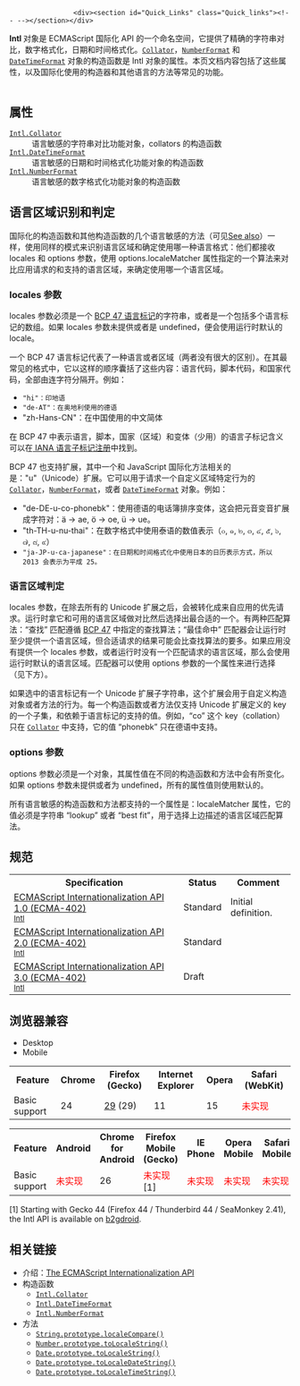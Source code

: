 
                
                  
                    <div><section id="Quick_Links" class="Quick_links"><!-- --></section></div>

<div><strong>Intl </strong>&#x5BF9;&#x8C61;&#x662F; ECMAScript &#x56FD;&#x9645;&#x5316; API &#x7684;&#x4E00;&#x4E2A;&#x547D;&#x540D;&#x7A7A;&#x95F4;&#xFF0C;&#x5B83;&#x63D0;&#x4F9B;&#x4E86;&#x7CBE;&#x786E;&#x7684;&#x5B57;&#x7B26;&#x4E32;&#x5BF9;&#x6BD4;&#xFF0C;&#x6570;&#x5B57;&#x683C;&#x5F0F;&#x5316;&#xFF0C;&#x65E5;&#x671F;&#x548C;&#x65F6;&#x95F4;&#x683C;&#x5F0F;&#x5316;&#x3002;<a href="/zh-CN/docs/Web/JavaScript/Reference/Collator" class="new" title="&#x6B64;&#x9875;&#x9762;&#x4ECD;&#x672A;&#x88AB;&#x672C;&#x5730;&#x5316;, &#x671F;&#x5F85;&#x60A8;&#x7684;&#x7FFB;&#x8BD1;!"><code>Collator</code></a>&#xFF0C;<a href="/zh-CN/docs/Web/JavaScript/Reference/NumberFormat" class="new" title="&#x6B64;&#x9875;&#x9762;&#x4ECD;&#x672A;&#x88AB;&#x672C;&#x5730;&#x5316;, &#x671F;&#x5F85;&#x60A8;&#x7684;&#x7FFB;&#x8BD1;!"><code>NumberFormat</code></a> &#x548C; <a href="/zh-CN/docs/Web/JavaScript/Reference/DateTimeFormat" class="new" title="&#x6B64;&#x9875;&#x9762;&#x4ECD;&#x672A;&#x88AB;&#x672C;&#x5730;&#x5316;, &#x671F;&#x5F85;&#x60A8;&#x7684;&#x7FFB;&#x8BD1;!"><code>DateTimeFormat</code></a> &#x5BF9;&#x8C61;&#x7684;&#x6784;&#x9020;&#x51FD;&#x6570;&#x662F; Intl &#x5BF9;&#x8C61;&#x7684;&#x5C5E;&#x6027;&#x3002;&#x672C;&#x9875;&#x6587;&#x6863;&#x5185;&#x5BB9;&#x5305;&#x62EC;&#x4E86;&#x8FD9;&#x4E9B;&#x5C5E;&#x6027;&#xFF0C;&#x4EE5;&#x53CA;&#x56FD;&#x9645;&#x5316;&#x4F7F;&#x7528;&#x7684;&#x6784;&#x9020;&#x5668;&#x548C;&#x5176;&#x4ED6;&#x8BED;&#x8A00;&#x7684;&#x65B9;&#x6CD5;&#x7B49;&#x5E38;&#x89C1;&#x7684;&#x529F;&#x80FD;&#x3002;</div>

<div>&#xA0;</div>

<h2 id="&#x5C5E;&#x6027;">&#x5C5E;&#x6027;</h2>

<dl>
 <dt><a href="/zh-CN/docs/Web/JavaScript/Reference/Global_Objects/Collator" class="new" title="&#x6B64;&#x9875;&#x9762;&#x4ECD;&#x672A;&#x88AB;&#x672C;&#x5730;&#x5316;, &#x671F;&#x5F85;&#x60A8;&#x7684;&#x7FFB;&#x8BD1;!"><code>Intl.Collator</code></a></dt>
 <dd>&#x8BED;&#x8A00;&#x654F;&#x611F;&#x7684;&#x5B57;&#x7B26;&#x4E32;&#x5BF9;&#x6BD4;&#x529F;&#x80FD;&#x5BF9;&#x8C61;&#xFF0C;collators &#x7684;&#x6784;&#x9020;&#x51FD;&#x6570;</dd>
 <dt><a href="/zh-CN/docs/Web/JavaScript/Reference/Global_Objects/DateTimeFormat" class="new" title="&#x6B64;&#x9875;&#x9762;&#x4ECD;&#x672A;&#x88AB;&#x672C;&#x5730;&#x5316;, &#x671F;&#x5F85;&#x60A8;&#x7684;&#x7FFB;&#x8BD1;!"><code>Intl.DateTimeFormat</code></a></dt>
 <dd>&#x8BED;&#x8A00;&#x654F;&#x611F;&#x7684;&#x65E5;&#x671F;&#x548C;&#x65F6;&#x95F4;&#x683C;&#x5F0F;&#x5316;&#x529F;&#x80FD;&#x5BF9;&#x8C61;&#x7684;&#x6784;&#x9020;&#x51FD;&#x6570;</dd>
 <dt><a href="/zh-CN/docs/Web/JavaScript/Reference/Global_Objects/NumberFormat" class="new" title="&#x6B64;&#x9875;&#x9762;&#x4ECD;&#x672A;&#x88AB;&#x672C;&#x5730;&#x5316;, &#x671F;&#x5F85;&#x60A8;&#x7684;&#x7FFB;&#x8BD1;!"><code>Intl.NumberFormat</code></a></dt>
 <dd>&#x8BED;&#x8A00;&#x654F;&#x611F;&#x7684;&#x6570;&#x5B57;&#x683C;&#x5F0F;&#x5316;&#x529F;&#x80FD;&#x5BF9;&#x8C61;&#x7684;&#x6784;&#x9020;&#x51FD;&#x6570;</dd>
</dl>

<h2 id="&#x8BED;&#x8A00;&#x533A;&#x57DF;&#x8BC6;&#x522B;&#x548C;&#x5224;&#x5B9A;">&#x8BED;&#x8A00;&#x533A;&#x57DF;&#x8BC6;&#x522B;&#x548C;&#x5224;&#x5B9A;</h2>

<p>&#x56FD;&#x9645;&#x5316;&#x7684;&#x6784;&#x9020;&#x51FD;&#x6570;&#x548C;&#x5176;&#x4ED6;&#x6784;&#x9020;&#x51FD;&#x6570;&#x7684;&#x51E0;&#x4E2A;&#x8BED;&#x8A00;&#x654F;&#x611F;&#x7684;&#x65B9;&#x6CD5;&#xFF08;&#x53EF;&#x89C1;<a href="#&#x4E0B;&#x65B9;">See also</a>&#xFF09;&#x4E00;&#x6837;&#xFF0C;&#x4F7F;&#x7528;&#x540C;&#x6837;&#x7684;&#x6A21;&#x5F0F;&#x6765;&#x8BC6;&#x522B;&#x8BED;&#x8A00;&#x533A;&#x57DF;&#x548C;&#x786E;&#x5B9A;&#x4F7F;&#x7528;&#x54EA;&#x4E00;&#x79CD;&#x8BED;&#x8A00;&#x683C;&#x5F0F;&#xFF1A;&#x4ED6;&#x4EEC;&#x90FD;&#x63A5;&#x6536; locales &#x548C; options &#x53C2;&#x6570;&#xFF0C;&#x4F7F;&#x7528; options.localeMatcher &#x5C5E;&#x6027;&#x6307;&#x5B9A;&#x7684;&#x4E00;&#x4E2A;&#x7B97;&#x6CD5;&#x6765;&#x5BF9;&#x6BD4;&#x5E94;&#x7528;&#x8BF7;&#x6C42;&#x7684;&#x548C;&#x652F;&#x6301;&#x7684;&#x8BED;&#x8A00;&#x533A;&#x57DF;&#xFF0C;&#x6765;&#x786E;&#x5B9A;&#x4F7F;&#x7528;&#x54EA;&#x4E00;&#x4E2A;&#x8BED;&#x8A00;&#x533A;&#x57DF;&#x3002;</p>

<h3 id="locales_&#x53C2;&#x6570;">locales &#x53C2;&#x6570;</h3>

<p>locales &#x53C2;&#x6570;&#x5FC5;&#x987B;&#x662F;&#x4E00;&#x4E2A;&#xA0;<a href="http://tools.ietf.org/html/rfc5646" class="external">BCP 47 &#x8BED;&#x8A00;&#x6807;&#x8BB0;</a>&#x7684;&#x5B57;&#x7B26;&#x4E32;&#xFF0C;&#x6216;&#x8005;&#x662F;&#x4E00;&#x4E2A;&#x5305;&#x62EC;&#x591A;&#x4E2A;&#x8BED;&#x8A00;&#x6807;&#x8BB0;&#x7684;&#x6570;&#x7EC4;&#x3002;&#x5982;&#x679C; locales &#x53C2;&#x6570;&#x672A;&#x63D0;&#x4F9B;&#x6216;&#x8005;&#x662F; undefined&#xFF0C;&#x4FBF;&#x4F1A;&#x4F7F;&#x7528;&#x8FD0;&#x884C;&#x65F6;&#x9ED8;&#x8BA4;&#x7684; locale&#x3002;</p>

<p>&#x4E00;&#x4E2A; BCP 47 &#x8BED;&#x8A00;&#x6807;&#x8BB0;&#x4EE3;&#x8868;&#x4E86;&#x4E00;&#x79CD;&#x8BED;&#x8A00;&#x6216;&#x8005;&#x533A;&#x57DF;&#xFF08;&#x4E24;&#x8005;&#x6CA1;&#x6709;&#x5F88;&#x5927;&#x7684;&#x533A;&#x522B;&#xFF09;&#x3002;&#x5728;&#x5176;&#x6700;&#x5E38;&#x89C1;&#x7684;&#x683C;&#x5F0F;&#x4E2D;&#xFF0C;&#x5B83;&#x4EE5;&#x8FD9;&#x6837;&#x7684;&#x987A;&#x5E8F;&#x56CA;&#x62EC;&#x4E86;&#x8FD9;&#x4E9B;&#x5185;&#x5BB9;&#xFF1A;&#x8BED;&#x8A00;&#x4EE3;&#x7801;&#xFF0C;&#x811A;&#x672C;&#x4EE3;&#x7801;&#xFF0C;&#x548C;&#x56FD;&#x5BB6;&#x4EE3;&#x7801;&#xFF0C;&#x5168;&#x90E8;&#x7531;&#x8FDE;&#x5B57;&#x7B26;&#x5206;&#x9694;&#x5F00;&#x3002;&#x4F8B;&#x5982;&#xFF1A;</p>

<ul>
 <li><code>&quot;hi&quot;&#xFF1A;&#x5370;&#x5730;&#x8BED;</code></li>
 <li><code>&quot;de-AT&quot;&#xFF1A;&#x5728;&#x5965;&#x5730;&#x5229;&#x4F7F;&#x7528;&#x7684;&#x5FB7;&#x8BED;</code></li>
 <li>&quot;zh-Hans-CN&quot;&#xFF1A;&#x5728;&#x4E2D;&#x56FD;&#x4F7F;&#x7528;&#x7684;&#x4E2D;&#x6587;&#x7B80;&#x4F53;</li>
</ul>

<p>&#x5728; BCP 47 &#x4E2D;&#x8868;&#x793A;&#x8BED;&#x8A00;&#xFF0C;&#x811A;&#x672C;&#xFF0C;&#x56FD;&#x5BB6;&#xFF08;&#x533A;&#x57DF;&#xFF09;&#x548C;&#x53D8;&#x4F53;&#xFF08;&#x5C11;&#x7528;&#xFF09;&#x7684;&#x8BED;&#x8A00;&#x5B50;&#x6807;&#x8BB0;&#x542B;&#x4E49;&#x53EF;&#x4EE5;&#x5728;<a href="http://www.iana.org/assignments/language-subtag-registry/language-subtag-registry" class="external">&#xA0;IANA &#x8BED;&#x8A00;&#x5B50;&#x6807;&#x8BB0;&#x6CE8;&#x518C;</a>&#x4E2D;&#x627E;&#x5230;&#x3002;</p>

<p>BCP 47 &#x4E5F;&#x652F;&#x6301;&#x6269;&#x5C55;&#xFF0C;&#x5176;&#x4E2D;&#x4E00;&#x4E2A;&#x548C; JavaScript &#x56FD;&#x9645;&#x5316;&#x65B9;&#x6CD5;&#x76F8;&#x5173;&#x7684;&#x662F;&#xFF1A;&quot;u&quot;&#xFF08;Unicode&#xFF09;&#x6269;&#x5C55;&#x3002;&#x5B83;&#x53EF;&#x4EE5;&#x7528;&#x4E8E;&#x8BF7;&#x6C42;&#x4E00;&#x4E2A;&#x81EA;&#x5B9A;&#x4E49;&#x533A;&#x57DF;&#x7279;&#x5B9A;&#x884C;&#x4E3A;&#x7684; <a href="/zh-CN/docs/Web/JavaScript/Reference/Collator" class="new" title="&#x6B64;&#x9875;&#x9762;&#x4ECD;&#x672A;&#x88AB;&#x672C;&#x5730;&#x5316;, &#x671F;&#x5F85;&#x60A8;&#x7684;&#x7FFB;&#x8BD1;!"><code>Collator</code></a>&#xFF0C;<a href="/zh-CN/docs/Web/JavaScript/Reference/NumberFormat" class="new" title="&#x6B64;&#x9875;&#x9762;&#x4ECD;&#x672A;&#x88AB;&#x672C;&#x5730;&#x5316;, &#x671F;&#x5F85;&#x60A8;&#x7684;&#x7FFB;&#x8BD1;!"><code>NumberFormat</code></a>&#xFF0C;&#x6216;&#x8005;&#xA0;<a href="/zh-CN/docs/Web/JavaScript/Reference/DateTimeFormat" class="new" title="&#x6B64;&#x9875;&#x9762;&#x4ECD;&#x672A;&#x88AB;&#x672C;&#x5730;&#x5316;, &#x671F;&#x5F85;&#x60A8;&#x7684;&#x7FFB;&#x8BD1;!"><code>DateTimeFormat</code></a>&#xA0;&#x5BF9;&#x8C61;&#x3002;&#x4F8B;&#x5982;&#xFF1A;</p>

<ul>
 <li>&quot;de-DE-u-co-phonebk&quot;&#xFF1A;&#x4F7F;&#x7528;&#x5FB7;&#x8BED;&#x7684;&#x7535;&#x8BDD;&#x7C3F;&#x6392;&#x5E8F;&#x53D8;&#x4F53;&#xFF0C;&#x8FD9;&#x4F1A;&#x628A;&#x5143;&#x97F3;&#x53D8;&#x97F3;&#x6269;&#x5C55;&#x6210;&#x5B57;&#x7B26;&#x5BF9;&#xFF1A;&#xE4; &#x2192; ae, &#xF6; &#x2192; oe, &#xFC; &#x2192; ue&#x3002;</li>
 <li>&quot;th-TH-u-nu-thai&quot;&#xFF1A;&#x5728;&#x6570;&#x5B57;&#x683C;&#x5F0F;&#x4E2D;&#x4F7F;&#x7528;&#x6CF0;&#x8BED;&#x7684;&#x6570;&#x503C;&#x8868;&#x793A;&#xFF08;&#xE50;, &#xE51;, &#xE52;, &#xE53;, &#xE54;, &#xE55;, &#xE56;, &#xE57;, &#xE58;, &#xE59;&#xFF09;</li>
 <li><code>&quot;ja-JP-u-ca-japanese&quot;&#xFF1A;&#x5728;&#x65E5;&#x671F;&#x548C;&#x65F6;&#x95F4;&#x683C;&#x5F0F;&#x5316;&#x4E2D;&#x4F7F;&#x7528;&#x65E5;&#x672C;&#x7684;&#x65E5;&#x5386;&#x8868;&#x793A;&#x65B9;&#x5F0F;&#xFF0C;&#x6240;&#x4EE5; 2013 &#x4F1A;&#x8868;&#x793A;&#x4E3A;&#x5E73;&#x6210; 25&#x3002;</code></li>
</ul>

<h3 id="&#x8BED;&#x8A00;&#x533A;&#x57DF;&#x5224;&#x5B9A;">&#x8BED;&#x8A00;&#x533A;&#x57DF;&#x5224;&#x5B9A;</h3>

<p>locales &#x53C2;&#x6570;&#xFF0C;&#x5728;&#x9664;&#x53BB;&#x6240;&#x6709;&#x7684; Unicode &#x6269;&#x5C55;&#x4E4B;&#x540E;&#xFF0C;&#x4F1A;&#x88AB;&#x8F6C;&#x5316;&#x6210;&#x6765;&#x81EA;&#x5E94;&#x7528;&#x7684;&#x4F18;&#x5148;&#x8BF7;&#x6C42;&#x3002;&#x8FD0;&#x884C;&#x65F6;&#x62FF;&#x5B83;&#x548C;&#x53EF;&#x7528;&#x7684;&#x8BED;&#x8A00;&#x533A;&#x57DF;&#x505A;&#x5BF9;&#x6BD4;&#x7136;&#x540E;&#x9009;&#x62E9;&#x51FA;&#x6700;&#x5408;&#x9002;&#x7684;&#x4E00;&#x4E2A;&#x3002;&#x6709;&#x4E24;&#x79CD;&#x5339;&#x914D;&#x7B97;&#x6CD5;&#xFF1A;&#x201C;&#x67E5;&#x627E;&#x201D; &#x5339;&#x914D;&#x9075;&#x5FAA; <a href="http://tools.ietf.org/html/rfc5646" class="external">BCP 47</a> &#x4E2D;&#x6307;&#x5B9A;&#x7684;&#x67E5;&#x627E;&#x7B97;&#x6CD5;&#xFF1B;&#x201C;&#x6700;&#x4F73;&#x547D;&#x4E2D;&#x201D; &#x5339;&#x914D;&#x5668;&#x4F1A;&#x8BA9;&#x8FD0;&#x884C;&#x65F6;&#x81F3;&#x5C11;&#x63D0;&#x4F9B;&#x4E00;&#x4E2A;&#x8BED;&#x8A00;&#x533A;&#x57DF;&#xFF0C;&#x4F46;&#x5408;&#x9002;&#x8BF7;&#x6C42;&#x7684;&#x7ED3;&#x679C;&#x53EF;&#x80FD;&#x4F1A;&#x6BD4;&#x67E5;&#x627E;&#x7B97;&#x6CD5;&#x7684;&#x8981;&#x591A;&#x3002;&#x5982;&#x679C;&#x5E94;&#x7528;&#x6CA1;&#x6709;&#x63D0;&#x4F9B;&#x4E00;&#x4E2A; locales &#x53C2;&#x6570;&#xFF0C;&#x6216;&#x8005;&#x8FD0;&#x884C;&#x65F6;&#x6CA1;&#x6709;&#x4E00;&#x4E2A;&#x5339;&#x914D;&#x8BF7;&#x6C42;&#x7684;&#x8BED;&#x8A00;&#x533A;&#x57DF;&#xFF0C;&#x90A3;&#x4E48;&#x4F1A;&#x4F7F;&#x7528;&#x8FD0;&#x884C;&#x65F6;&#x9ED8;&#x8BA4;&#x7684;&#x8BED;&#x8A00;&#x533A;&#x57DF;&#x3002;&#x5339;&#x914D;&#x5668;&#x53EF;&#x4EE5;&#x4F7F;&#x7528; options &#x53C2;&#x6570;&#x7684;&#x4E00;&#x4E2A;&#x5C5E;&#x6027;&#x6765;&#x8FDB;&#x884C;&#x9009;&#x62E9;&#xFF08;&#x89C1;&#x4E0B;&#x65B9;&#xFF09;&#x3002;</p>

<p>&#x5982;&#x679C;&#x9009;&#x4E2D;&#x7684;&#x8BED;&#x8A00;&#x6807;&#x8BB0;&#x6709;&#x4E00;&#x4E2A; Unicode &#x6269;&#x5C55;&#x5B50;&#x5B57;&#x7B26;&#x4E32;&#xFF0C;&#x8FD9;&#x4E2A;&#x6269;&#x5C55;&#x4F1A;&#x7528;&#x4E8E;&#x81EA;&#x5B9A;&#x4E49;&#x6784;&#x9020;&#x5BF9;&#x8C61;&#x6216;&#x8005;&#x65B9;&#x6CD5;&#x7684;&#x884C;&#x4E3A;&#x3002;&#x6BCF;&#x4E00;&#x4E2A;&#x6784;&#x9020;&#x51FD;&#x6570;&#x6216;&#x8005;&#x65B9;&#x6CD5;&#x4EC5;&#x652F;&#x6301; Unicode &#x6269;&#x5C55;&#x5B9A;&#x4E49;&#x7684; key &#x7684;&#x4E00;&#x4E2A;&#x5B50;&#x96C6;&#xFF0C;&#x548C;&#x4F9D;&#x8D56;&#x4E8E;&#x8BED;&#x8A00;&#x6807;&#x8BB0;&#x7684;&#x652F;&#x6301;&#x7684;&#x503C;&#x3002;&#x4F8B;&#x5982;&#xFF0C;&#x201C;co&#x201D; &#x8FD9;&#x4E2A; key&#xFF08;collation&#xFF09;&#x53EA;&#x5728; <a href="/zh-CN/docs/Web/JavaScript/Reference/Collator" class="new" title="&#x6B64;&#x9875;&#x9762;&#x4ECD;&#x672A;&#x88AB;&#x672C;&#x5730;&#x5316;, &#x671F;&#x5F85;&#x60A8;&#x7684;&#x7FFB;&#x8BD1;!"><code>Collator</code></a> &#x4E2D;&#x652F;&#x6301;&#xFF0C;&#x5B83;&#x7684;&#x503C; &#x201C;phonebk&#x201D; &#x53EA;&#x5728;&#x5FB7;&#x8BED;&#x4E2D;&#x652F;&#x6301;&#x3002;</p>

<h3 id="options_&#x53C2;&#x6570;">options &#x53C2;&#x6570;</h3>

<p>options &#x53C2;&#x6570;&#x5FC5;&#x987B;&#x662F;&#x4E00;&#x4E2A;&#x5BF9;&#x8C61;&#xFF0C;&#x5176;&#x5C5E;&#x6027;&#x503C;&#x5728;&#x4E0D;&#x540C;&#x7684;&#x6784;&#x9020;&#x51FD;&#x6570;&#x548C;&#x65B9;&#x6CD5;&#x4E2D;&#x4F1A;&#x6709;&#x6240;&#x53D8;&#x5316;&#x3002;&#x5982;&#x679C; options &#x53C2;&#x6570;&#x672A;&#x63D0;&#x4F9B;&#x6216;&#x8005;&#x4E3A; undefined&#xFF0C;&#x6240;&#x6709;&#x7684;&#x5C5E;&#x6027;&#x503C;&#x5219;&#x4F7F;&#x7528;&#x9ED8;&#x8BA4;&#x7684;&#x3002;</p>

<p>&#x6240;&#x6709;&#x8BED;&#x8A00;&#x654F;&#x611F;&#x7684;&#x6784;&#x9020;&#x51FD;&#x6570;&#x548C;&#x65B9;&#x6CD5;&#x90FD;&#x652F;&#x6301;&#x7684;&#x4E00;&#x4E2A;&#x5C5E;&#x6027;&#x662F;&#xFF1A;localeMatcher &#x5C5E;&#x6027;&#xFF0C;&#x5B83;&#x7684;&#x503C;&#x5FC5;&#x987B;&#x662F;&#x5B57;&#x7B26;&#x4E32; &#x201C;lookup&#x201D; &#x6216;&#x8005; &#x201C;best fit&#x201D;&#xFF0C;&#x7528;&#x4E8E;&#x9009;&#x62E9;&#x4E0A;&#x8FB9;&#x63CF;&#x8FF0;&#x7684;&#x8BED;&#x8A00;&#x533A;&#x57DF;&#x5339;&#x914D;&#x7B97;&#x6CD5;&#x3002;</p>

<h2 id="&#x89C4;&#x8303;">&#x89C4;&#x8303;</h2>

<table class="standard-table">
 <tbody>
  <tr>
   <th scope="col">Specification</th>
   <th scope="col">Status</th>
   <th scope="col">Comment</th>
  </tr>
  <tr>
   <td><a href="http://www.ecma-international.org/ecma-402/1.0/#sec-8" class="external" lang="en" hreflang="en">ECMAScript Internationalization API 1.0 (ECMA-402)<br><small lang="zh-CN">Intl</small></a></td>
   <td><span class="spec-Standard">Standard</span></td>
   <td>Initial definition.</td>
  </tr>
  <tr>
   <td><a href="http://www.ecma-international.org/ecma-402/2.0/#sec-8" class="external" lang="en" hreflang="en">ECMAScript Internationalization API 2.0 (ECMA-402)<br><small lang="zh-CN">Intl</small></a></td>
   <td><span class="spec-Standard">Standard</span></td>
   <td>&#xA0;</td>
  </tr>
  <tr>
   <td><a href="http://tc39.github.io/ecma402/#intl-object" class="external" lang="en" hreflang="en">ECMAScript Internationalization API 3.0 (ECMA-402)<br><small lang="zh-CN">Intl</small></a></td>
   <td><span class="spec-Draft">Draft</span></td>
   <td>&#xA0;</td>
  </tr>
 </tbody>
</table>

<h2 id="&#x6D4F;&#x89C8;&#x5668;&#x517C;&#x5BB9;">&#x6D4F;&#x89C8;&#x5668;&#x517C;&#x5BB9;</h2>

<div><div class="htab"> 
    <a name="AutoCompatibilityTable" id="AutoCompatibilityTable"></a> 
    <ul> 
        <li class="selected"><a>Desktop</a></li> 
        <li><a>Mobile</a></li> 
    </ul> 
</div></div>

<div id="compat-desktop">
<table class="compat-table">
 <tbody>
  <tr>
   <th>Feature</th>
   <th>Chrome</th>
   <th>Firefox (Gecko)</th>
   <th>Internet Explorer</th>
   <th>Opera</th>
   <th>Safari (WebKit)</th>
  </tr>
  <tr>
   <td>Basic support</td>
   <td>24</td>
   <td><a href="/en-US/Firefox/Releases/29" title="Released on 2014-04-29.">29</a> (29)</td>
   <td>11</td>
   <td>15</td>
   <td><span style="color: #f00;">&#x672A;&#x5B9E;&#x73B0;</span></td>
  </tr>
 </tbody>
</table>
</div>

<div id="compat-mobile">
<table class="compat-table">
 <tbody>
  <tr>
   <th>Feature</th>
   <th>Android</th>
   <th>Chrome for Android</th>
   <th>Firefox Mobile (Gecko)</th>
   <th>IE Phone</th>
   <th>Opera Mobile</th>
   <th>Safari Mobile</th>
  </tr>
  <tr>
   <td>Basic support</td>
   <td><span style="color: #f00;">&#x672A;&#x5B9E;&#x73B0;</span></td>
   <td>26</td>
   <td><span style="color: #f00;">&#x672A;&#x5B9E;&#x73B0;</span> [1]</td>
   <td><span style="color: #f00;">&#x672A;&#x5B9E;&#x73B0;</span></td>
   <td><span style="color: #f00;">&#x672A;&#x5B9E;&#x73B0;</span></td>
   <td><span style="color: #f00;">&#x672A;&#x5B9E;&#x73B0;</span></td>
  </tr>
 </tbody>
</table>
</div>

<p>[1] Starting with Gecko 44 (Firefox 44 / Thunderbird 44 / SeaMonkey 2.41), the Intl API is available on <a href="https://people.mozilla.org/~fdesre/b2gdroid/" class="external">b2gdroid</a>.</p>

<h2 id="&#x76F8;&#x5173;&#x94FE;&#x63A5;">&#x76F8;&#x5173;&#x94FE;&#x63A5;</h2>

<ul>
 <li>&#x4ECB;&#x7ECD;&#xFF1A;<a href="http://norbertlindenberg.com/2012/12/ecmascript-internationalization-api/index.html" class="external">The ECMAScript Internationalization API</a></li>
 <li>&#x6784;&#x9020;&#x51FD;&#x6570;
  <ul>
   <li><a href="/zh-CN/docs/Web/JavaScript/Reference/Collator" class="new" title="&#x6B64;&#x9875;&#x9762;&#x4ECD;&#x672A;&#x88AB;&#x672C;&#x5730;&#x5316;, &#x671F;&#x5F85;&#x60A8;&#x7684;&#x7FFB;&#x8BD1;!"><code>Intl.Collator</code></a></li>
   <li><a href="/zh-CN/docs/Web/JavaScript/Reference/DateTimeFormat" class="new" title="&#x6B64;&#x9875;&#x9762;&#x4ECD;&#x672A;&#x88AB;&#x672C;&#x5730;&#x5316;, &#x671F;&#x5F85;&#x60A8;&#x7684;&#x7FFB;&#x8BD1;!"><code>Intl.DateTimeFormat</code></a></li>
   <li><a href="/zh-CN/docs/Web/JavaScript/Reference/NumberFormat" class="new" title="&#x6B64;&#x9875;&#x9762;&#x4ECD;&#x672A;&#x88AB;&#x672C;&#x5730;&#x5316;, &#x671F;&#x5F85;&#x60A8;&#x7684;&#x7FFB;&#x8BD1;!"><code>Intl.NumberFormat</code></a></li>
  </ul>
 </li>
 <li>&#x65B9;&#x6CD5;
  <ul>
   <li><a href="/zh-CN/docs/Web/JavaScript/Reference/Global_Objects/String/localeCompare" title="localeCompare() &#x65B9;&#x6CD5;&#x8FD4;&#x56DE;&#x4E00;&#x4E2A;&#x6570;&#x5B57;&#x6765;&#x8868;&#x660E;&#x8C03;&#x7528;&#x8BE5;&#x51FD;&#x6570;&#x7684;&#x5B57;&#x7B26;&#x4E32;&#xFF08;reference string&#xFF09;&#x7684;&#x6392;&#x5217;&#x987A;&#x5E8F;&#x662F;&#x5426;&#x5728;&#x67D0;&#x4E2A;&#x7ED9;&#x5B9A;&#x7684;&#x5B57;&#x7B26;&#x4E32;&#x7684;&#x524D;&#x9762;&#x6216;&#x8005;&#x540E;&#x9762;&#xFF0C;&#x6216;&#x8005;&#x662F;&#x4E00;&#x6837;&#x7684;&#xFF08;&#x7F16;&#x7801;&#x4E2D;&#x7684;&#x4F4D;&#x7F6E;&#xFF09;&#x3002;"><code>String.prototype.localeCompare()</code></a></li>
   <li><a href="/zh-CN/docs/Web/JavaScript/Reference/Global_Objects/Number/toLocaleString" title="The toLocaleString() method returns a string with a language sensitive representation of this number."><code>Number.prototype.toLocaleString()</code></a></li>
   <li><a href="/zh-CN/docs/Web/JavaScript/Reference/Global_Objects/Date/toLocaleString" title="The toLocaleString()&#xA0;&#x65B9;&#x6CD5;&#x8FD4;&#x56DE;&#x8BE5;&#x65E5;&#x671F;&#x5BF9;&#x8C61;&#x7684;&#x5B57;&#x7B26;&#x4E32;&#xFF0C;&#x8BE5;&#x5B57;&#x7B26;&#x4E32;&#x683C;&#x5F0F;&#x56E0;&#x4E0D;&#x540C;&#x8BED;&#x8A00;&#x800C;&#x4E0D;&#x540C;&#x3002;&#x65B0;&#x589E;&#x7684;&#x53C2;&#x6570;&#xA0;locales&#xA0;&#x548C;&#xA0;options&#xA0;&#x4F7F;&#x7A0B;&#x5E8F;&#x80FD;&#x591F;&#x6307;&#x5B9A;&#x4F7F;&#x7528;&#x54EA;&#x79CD;&#x8BED;&#x8A00;&#x683C;&#x5F0F;&#x5316;&#x89C4;&#x5219;&#xFF0C;&#x5141;&#x8BB8;&#x5B9A;&#x5236;&#x8BE5;&#x65B9;&#x6CD5;&#x7684;&#x8868;&#x73B0;&#xFF08;behavior&#xFF09;&#x3002;&#x5728;&#x65E7;&#x7248;&#x672C;&#x6D4F;&#x89C8;&#x5668;&#x4E2D;&#xFF0C;&#xA0;locales&#xA0;&#x548C;&#xA0;options&#xA0;&#x53C2;&#x6570;&#x88AB;&#x5FFD;&#x7565;&#xFF0C;&#x4F7F;&#x7528;&#x7684;&#x8BED;&#x8A00;&#x73AF;&#x5883;&#x548C;&#x8FD4;&#x56DE;&#x7684;&#x5B57;&#x7B26;&#x4E32;&#x683C;&#x5F0F;&#x662F;&#x5404;&#x81EA;&#x72EC;&#x7ACB;&#x5B9E;&#x73B0;&#x7684;&#x3002;"><code>Date.prototype.toLocaleString()</code></a></li>
   <li><a href="/zh-CN/docs/Web/JavaScript/Reference/Global_Objects/Date/toLocaleDateString" title="toLocaleDateString() &#x65B9;&#x6CD5;&#x8FD4;&#x56DE;&#x8BE5;&#x65E5;&#x671F;&#x5BF9;&#x8C61;&#x65E5;&#x671F;&#x90E8;&#x5206;&#x7684;&#x5B57;&#x7B26;&#x4E32;&#xFF0C;&#x8BE5;&#x5B57;&#x7B26;&#x4E32;&#x683C;&#x5F0F;&#x56E0;&#x4E0D;&#x540C;&#x8BED;&#x8A00;&#x800C;&#x4E0D;&#x540C;&#x3002;&#x65B0;&#x589E;&#x7684;&#x53C2;&#x6570;&#xA0;locales&#xA0;&#x548C;&#xA0;options &#x4F7F;&#x7A0B;&#x5E8F;&#x80FD;&#x591F;&#x6307;&#x5B9A;&#x4F7F;&#x7528;&#x54EA;&#x79CD;&#x8BED;&#x8A00;&#x683C;&#x5F0F;&#x5316;&#x89C4;&#x5219;&#xFF0C;&#x5141;&#x8BB8;&#x5B9A;&#x5236;&#x8BE5;&#x65B9;&#x6CD5;&#x7684;&#x8868;&#x73B0;&#xFF08;behavior&#xFF09;&#x3002;&#x5728;&#x65E7;&#x7248;&#x672C;&#x6D4F;&#x89C8;&#x5668;&#x4E2D;&#xFF0C;&#xA0;locales &#x548C; options &#x53C2;&#x6570;&#x88AB;&#x5FFD;&#x7565;&#xFF0C;&#x4F7F;&#x7528;&#x7684;&#x8BED;&#x8A00;&#x73AF;&#x5883;&#x548C;&#x8FD4;&#x56DE;&#x7684;&#x5B57;&#x7B26;&#x4E32;&#x683C;&#x5F0F;&#x662F;&#x5404;&#x81EA;&#x72EC;&#x7ACB;&#x5B9E;&#x73B0;&#x7684;&#x3002;"><code>Date.prototype.toLocaleDateString()</code></a></li>
   <li><a href="/zh-CN/docs/Web/JavaScript/Reference/Global_Objects/Date/toLocaleTimeString" title="The toLocaleTimeString()&#xA0;&#x65B9;&#x6CD5;&#x8FD4;&#x56DE;&#x8BE5;&#x65E5;&#x671F;&#x5BF9;&#x8C61;&#x65F6;&#x95F4;&#x90E8;&#x5206;&#x7684;&#x5B57;&#x7B26;&#x4E32;&#xFF0C;&#x8BE5;&#x5B57;&#x7B26;&#x4E32;&#x683C;&#x5F0F;&#x56E0;&#x4E0D;&#x540C;&#x8BED;&#x8A00;&#x800C;&#x4E0D;&#x540C;&#x3002;&#x65B0;&#x589E;&#x7684;&#x53C2;&#x6570;&#xA0;locales&#xA0;&#x548C;&#xA0;options&#xA0;&#x4F7F;&#x7A0B;&#x5E8F;&#x80FD;&#x591F;&#x6307;&#x5B9A;&#x4F7F;&#x7528;&#x54EA;&#x79CD;&#x8BED;&#x8A00;&#x683C;&#x5F0F;&#x5316;&#x89C4;&#x5219;&#xFF0C;&#x5141;&#x8BB8;&#x5B9A;&#x5236;&#x8BE5;&#x65B9;&#x6CD5;&#x7684;&#x8868;&#x73B0;&#xFF08;behavior&#xFF09;&#x3002;&#x5728;&#x65E7;&#x7248;&#x672C;&#x6D4F;&#x89C8;&#x5668;&#x4E2D;&#xFF0C;&#xA0;locales&#xA0;&#x548C;&#xA0;options&#xA0;&#x53C2;&#x6570;&#x88AB;&#x5FFD;&#x7565;&#xFF0C;&#x4F7F;&#x7528;&#x7684;&#x8BED;&#x8A00;&#x73AF;&#x5883;&#x548C;&#x8FD4;&#x56DE;&#x7684;&#x5B57;&#x7B26;&#x4E32;&#x683C;&#x5F0F;&#x662F;&#x5404;&#x81EA;&#x72EC;&#x7ACB;&#x5B9E;&#x73B0;&#x7684;&#x3002;"><code>Date.prototype.toLocaleTimeString()</code></a></li>
  </ul>
 </li>
</ul>
                  
                
              